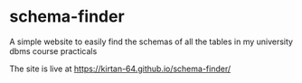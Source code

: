 # schema-finder
A simple website to easily find the schemas of all the tables in my university dbms course practicals

The site is live at https://kirtan-64.github.io/schema-finder/
